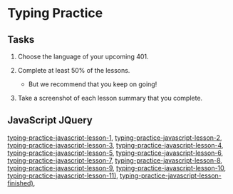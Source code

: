 # Typing Practice

## Tasks

1. Choose the language of your upcoming 401.
2. Complete at least 50% of the lessons.
    * But we recommend that you keep on going!

3. Take a screenshot of each lesson summary that you complete.

## JavaScript JQuery

[typing-practice-javascript-lesson-1](img/typing-practice-javascript-lesson-1.jpg),
[typing-practice-javascript-lesson-2](img/typing-practice-javascript-lesson-2.jpg),
[typing-practice-javascript-lesson-3](img/typing-practice-javascript-lesson-3.jpg),
[typing-practice-javascript-lesson-4](img/typing-practice-javascript-lesson-4.jpg),
[typing-practice-javascript-lesson-5](img/typing-practice-javascript-lesson-5.jpg),
[typing-practice-javascript-lesson-6](img/typing-practice-javascript-lesson-6.jpg),
[typing-practice-javascript-lesson-7](img/typing-practice-javascript-lesson-7.jpg),
[typing-practice-javascript-lesson-8](img/typing-practice-javascript-lesson-8.jpg),
[typing-practice-javascript-lesson-9](img/typing-practice-javascript-lesson-9.jpg),
[typing-practice-javascript-lesson-10](img/typing-practice-javascript-lesson-10.jpg),
[typing-practice-javascript-lesson-11)](img/typing-practice-javascript-lesson-11.jpg),
[typing-practice-javascript-lesson-finished)](img/lesson-finished.jpg),
